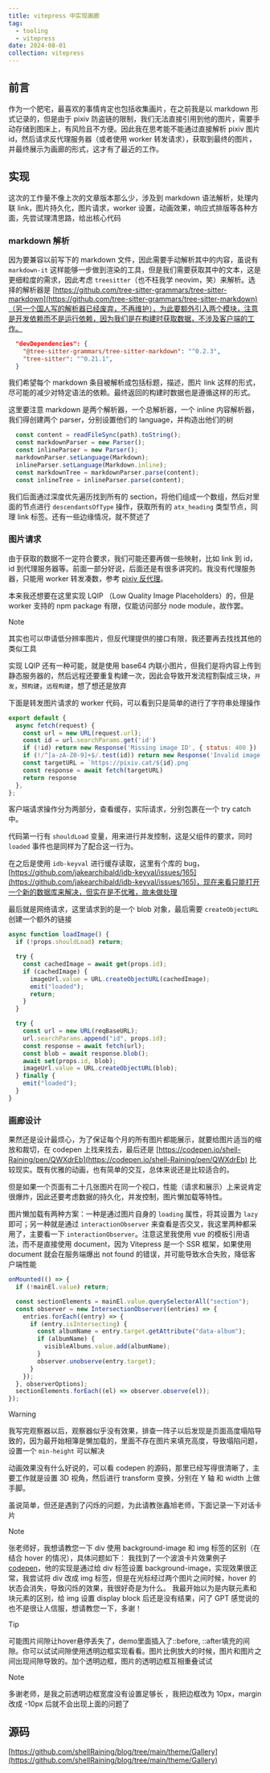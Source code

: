 ```yaml
---
title: vitepress 中实现画廊
tag:
  - tooling
  - vitepress
date: 2024-08-01
collection: vitepress
---
```


## 前言

作为一个肥宅，最喜欢的事情肯定也包括收集画片，在之前我是以 markdown 形式记录的，但是由于 pixiv 防盗链的限制，我们无法直接引用到他的图片，需要手动存储到图床上，有风险且不方便。因此我在思考能不能通过直接解析 pixiv 图片 id，然后请求反代理服务器（或者使用 worker 转发请求），获取到最终的图片，并最终展示为画廊的形式，这才有了最近的工作。

## 实现

这次的工作量不像上次的文章版本那么少，涉及到 markdown 语法解析，处理内联 link，图片持久化，图片请求，worker 设置，动画效果，响应式排版等各种方面，先尝试理清思路，给出核心代码

### markdown 解析

因为要兼容以前写下的 markdown 文件，因此需要手动解析其中的内容，虽说有 `markdown-it` 这样能够一步做到渲染的工具，但是我们需要获取其中的文本，这是更细粒度的需求，因此考虑 `treesitter`（也不枉我学 neovim，笑）来解析。选择的解析器是 [https://github.com/tree-sitter-grammars/tree-sitter-markdown](https://github.com/tree-sitter-grammars/tree-sitter-markdown)（另一个国人写的解析器已经废弃，不再维护），为此要额外引入两个模块，注意是开发依赖而不是运行依赖，因为我们是在构建时获取数据，不涉及客户端的工作。

```JSON
  "devDependencies": {
    "@tree-sitter-grammars/tree-sitter-markdown": "^0.2.3",
    "tree-sitter": "^0.21.1",
  }
```

我们希望每个 markdown 条目被解析成包括标题，描述，图片 link 这样的形式，尽可能的减少对特定语法的依赖。最终返回的构建时数据也是遵循这样的形式。

这里要注意 markdown 是两个解析器，一个总解析器，一个 inline 内容解析器，我们得创建两个 parser，分别设置他们的 language，并构造出他们的树

```TypeScript
  const content = readFileSync(path).toString();
  const markdownParser = new Parser();
  const inlineParser = new Parser();
  markdownParser.setLanguage(Markdown);
  inlineParser.setLanguage(Markdown.inline);
  const markdownTree = markdownParser.parse(content);
  const inlineTree = inlineParser.parse(content);
```

我们后面通过深度优先遍历找到所有的 section，将他们组成一个数组，然后对里面的节点进行 `descendantsOfType` 操作，获取所有的 `atx_heading` 类型节点，同理 link 标签。还有一些边缘情况，就不赘述了

### 图片请求

由于获取的数据不一定符合要求，我们可能还要再做一些映射，比如 link 到 id，id 到代理服务器等。前面一部分好说，后面还是有很多讲究的。我没有代理服务器，只能用 worker 转发凑数，参考 [pixiv 反代理](https://pixiv.cat/)。

本来我还想要在这里实现 LQIP （Low Quality Image Placeholders）的，但是 worker 支持的 npm package 有限，仅能访问部分 node module，故作罢。

> [!note]
>
> 其实也可以申请低分辨率图片，但反代理提供的接口有限，我还要再去找找其他的类似工具

实现 LQIP 还有一种可能，就是使用 base64 内联小图片，但我们是将内容上传到静态服务器的，然后远程还要重复构建一次，因此会导致开发流程割裂成三块，`开发`，`预构建`，`远程构建`，想了想还是放弃

下面是转发图片请求的 worker 代码，可以看到只是简单的进行了字符串处理操作

```JavaScript
export default {
  async fetch(request) {
    const url = new URL(request.url);
    const id = url.searchParams.get('id')
    if (!id) return new Response('Missing image ID', { status: 400 })
    if (!/^[a-zA-Z0-9]+$/.test(id)) return new Response('Invalid image ID', { status: 400 })
    const targetURL = `https://pixiv.cat/${id}.png`
    const response = await fetch(targetURL)
    return response
  },
};
```

客户端请求操作分为两部分，查看缓存，实际请求，分别包裹在一个 try catch 中。

代码第一行有 `shouldLoad` 变量，用来进行并发控制，这是父组件的要求，同时 `loaded` 事件也是同样为了配合这一行为。

在之后是使用 `idb-keyval` 进行缓存读取，这里有个库的 bug，[https://github.com/jakearchibald/idb-keyval/issues/165](https://github.com/jakearchibald/idb-keyval/issues/165)，现在来看只能打开一个新的数据库来解决，但实在是不优雅，故未做处理

最后就是网络请求，这里请求到的是一个 blob 对象，最后需要 `createObjectURL` 创建一个额外的链接

```TypeScript
async function loadImage() {
  if (!props.shouldLoad) return;

  try {
    const cachedImage = await get(props.id);
    if (cachedImage) {
      imageUrl.value = URL.createObjectURL(cachedImage);
      emit("loaded");
      return;
    }
  }

  try {
    const url = new URL(reqBaseURL);
    url.searchParams.append("id", props.id);
    const response = await fetch(url);
    const blob = await response.blob();
    await set(props.id, blob);
    imageUrl.value = URL.createObjectURL(blob);
  } finally {
    emit("loaded");
  }
}
```

### 画廊设计

果然还是设计最烦心，为了保证每个月的所有图片都能展示，就要给图片适当的缩放和裁切，在 codepen 上找来找去，最后还是 [https://codepen.io/shell-Raining/pen/QWXdrEb](https://codepen.io/shell-Raining/pen/QWXdrEb) 比较现实。既有优雅的动画，也有简单的交互，总体来说还是比较适合的。

但是如果一个页面有二十几张图片在同一个视口，性能（请求和展示）上来说肯定很爆炸，因此还要考虑数据的持久化，并发控制，图片懒加载等特性。

图片懒加载有两种方案：一种是通过图片自身的 `loading` 属性，将其设置为 `lazy` 即可；另一种就是通过 `interactionObserver` 来查看是否交叉，我这里两种都采用了，主要看一下 `interactionObserver`。注意这里我使用 vue 的模板引用语法，而不是直接使用 document，因为 Vitepress 是一个 SSR 框架，如果使用 document 就会在服务端爆出 not found 的错误，并可能导致水合失败，降低客户端性能

```TypeScript
onMounted(() => {
  if (!mainEl.value) return;

  const sectionElements = mainEl.value.querySelectorAll("section");
  const observer = new IntersectionObserver((entries) => {
    entries.forEach((entry) => {
      if (entry.isIntersecting) {
        const albumName = entry.target.getAttribute("data-album");
        if (albumName) {
          visibleAlbums.value.add(albumName);
        }
        observer.unobserve(entry.target);
      }
    });
  }, observerOptions);
  sectionElements.forEach((el) => observer.observe(el));
});
```

> [!warning]
>
> 我写完观察器以后，观察器似乎没有效果，排查一阵子以后发现是页面高度塌陷导致的，因为最开始相簿是懒加载的，里面不存在图片来填充高度，导致塌陷问题，设置一个 `min-height` 可以解决

动画效果没有什么好说的，可以看 codepen 的源码，那里已经写得很清晰了，主要工作就是设置 3D 视角，然后进行 transform 变换，分别在 Y 轴 和 width 上做手脚。

虽说简单，但还是遇到了闪烁的问题，为此请教张鑫旭老师，下面记录一下对话卡片

> [!note]
>
> 张老师好，我想请教您一下 div 使用 background-image 和 img 标签的区别（在结合 hover 的情况），具体问题如下：
> 我找到了一个波浪卡片效果例子 [codepen](https://codepen.io/HighFlyer/pen/GRLZYKw)，他的实现是通过给 div 标签设置 background-image，实现效果很正常，我尝试将 div 改成 img 标签，但是在光标经过两个图片之间时候，hover 的状态会消失，导致闪烁的效果，我很好奇是为什么。
> 我最开始以为是内联元素和块元素的区别，给 img 设置 display block 后还是没有结果，问了 GPT 感觉说的也不是很让人信服，想请教您一下，多谢！

> [!tip]
>
> 可能图片间隙让hover悬停丢失了，demo里面插入了::before, ::after填充的间隙。你可以试试间隙使用透明边框实现看看。图片比例放大的时候，图片和图片之间出现间隙导致的。加个透明边框，图片的透明边框互相重叠试试

> [!note]
>
> 多谢老师，是我之前透明边框宽度没有设置足够长 ，我把边框改为 10px，margin 改成 -10px 后就不会出现上面的问题了

## 源码

[https://github.com/shellRaining/blog/tree/main/theme/Gallery](https://github.com/shellRaining/blog/tree/main/theme/Gallery)
